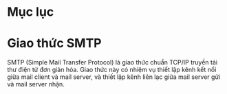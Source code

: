 # Mục lục

# Giao thức SMTP

SMTP (Simple Mail Transfer Protocol) là giao thức chuẩn TCP/IP truyền tải thư điện tử đơn giản hóa. Giao thức này có nhiệm vụ thiết lập kênh kết nối giữa mail client và mail server, và thiết lập kênh liên lạc giữa mail server gửi và mail server nhận.

